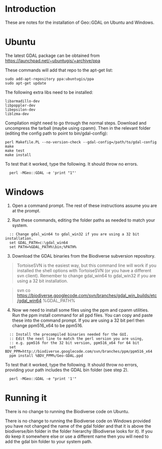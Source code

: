 # Introduction #

These are notes for the installation of Geo::GDAL on Ubuntu and Windows.


# Ubuntu #


The latest GDAL package can be obtained from https://launchpad.net/~ubuntugis/+archive/ppa

These commands will add that repo to the apt-get list:
```
sudo add-apt-repository ppa:ubuntugis/ppa 
sudo apt-get update
```


The following extra libs need to be installed:
```
libarmadillo-dev
libpoppler-dev
libepsilon-dev
liblzma-dev
```


Compilation might need to go through the normal  steps.  Download and uncompress the tarball (maybe using cpanm).  Then in the relevant folder (editing the config path to point to bin/gdal-config):
```
perl Makefile.PL --no-version-check --gdal-config=/path/to/gdal-config
make
make test
make install
```


To test that it worked, type the following.  It should throw no errors.

```
  perl -MGeo::GDAL -e 'print "1"'
```


# Windows #

1.  Open a command prompt.  The rest of these instructions assume you are at the prompt.

2.  Run these commands, editing the folder paths as needed to match your system.

```
  :: Change gdal_win64 to gdal_win32 if you are using a 32 bit installation.
  set GDAL_PATH=c:\gdal_win64
  set PATH=%GDAL_PATH%\bin;%PATH%
```

3. Download the GDAL binaries from the Biodiverse subversion repository.
> TortoiseSVN is the easiest way, but this command line will work if you installed the shell options with TortoiseSVN (or you have a different svn client). Remember to change gdal_win64 to gdal_win32 if you are using a 32 bit installation.

> svn co https://biodiverse.googlecode.com/svn/branches/gdal_win_builds/etc/gdal_win64 %GDAL_PATH%


4.  Now we need to install some files using the ppm and cpanm utilities.  Run the ppm install command for all ppd files.  You can copy and paste these into the command prompt.  If you are using a 32 bit perl then change ppm516_x64 to be ppm516.

```
  :: Install the precompiled binaries needed for the GUI.
  :: Edit the next line to match the perl version you are using, 
  :: e.g. ppm516 for the 32 bit version, ppm516_x64 for 64 bit
  set BDV_PPM=http://biodiverse.googlecode.com/svn/branches/ppm/ppm516_x64
  ppm install %BDV_PPM%/Geo-GDAL.ppd 

```

To test that it worked, type the following.  It should throw no errors, providing your path includes the GDAL bin folder (see step 2).

```
  perl -MGeo::GDAL -e "print '1'"
```

# Running it #

There is no change to running the Biodiverse code on Ubuntu.

There is no change to running the Biodiverse code on Windows provided you have not changed the name of the gdal folder and that it is above the biodiverse/bin folder in the folder hierarchy (Biodiverse looks for it).  If you do keep it somewhere else or use a different name then you will need to add the gdal bin folder to your system path.